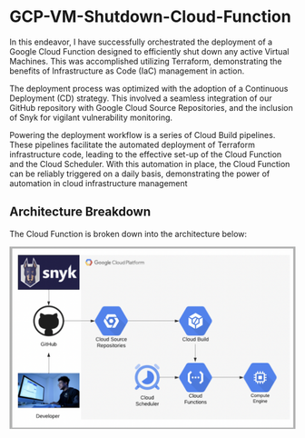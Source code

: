 # GCP-VM-Shutdown-Cloud-Function

In this endeavor, I have successfully orchestrated the deployment of a Google Cloud Function designed to efficiently shut down any active Virtual Machines. This was accomplished utilizing Terraform, demonstrating the benefits of Infrastructure as Code (IaC) management in action.

The deployment process was optimized with the adoption of a Continuous Deployment (CD) strategy. This involved a seamless integration of our GitHub repository with Google Cloud Source Repositories, and the inclusion of Snyk for vigilant vulnerability monitoring.

Powering the deployment workflow is a series of Cloud Build pipelines. These pipelines facilitate the automated deployment of Terraform infrastructure code, leading to the effective set-up of the Cloud Function and the Cloud Scheduler. With this automation in place, the Cloud Function can be reliably triggered on a daily basis, demonstrating the power of automation in cloud infrastructure management


## Architecture Breakdown

The Cloud Function is broken down into the architecture below:

![applications](https://github.com/rjones18/Images/blob/main/Screen%20Shot%202023-05-23%20at%201.11.18%20PM.png)

